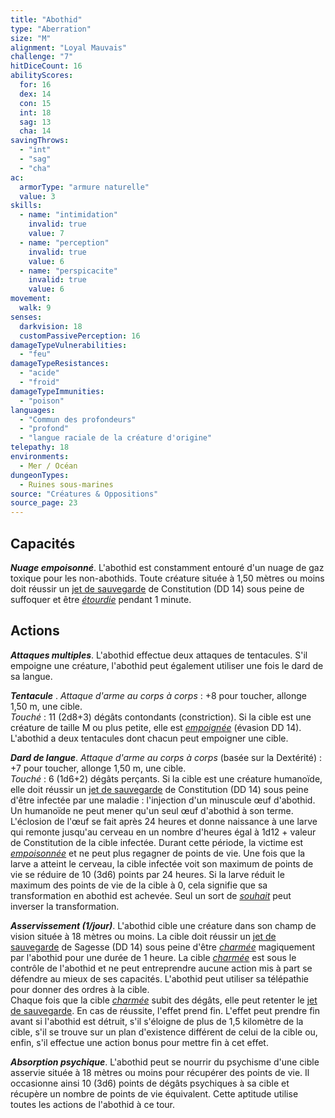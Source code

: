 ```yaml
---
title: "Abothid"
type: "Aberration"
size: "M"
alignment: "Loyal Mauvais"
challenge: "7"
hitDiceCount: 16
abilityScores:
  for: 16
  dex: 14
  con: 15
  int: 18
  sag: 13
  cha: 14
savingThrows:
  - "int"
  - "sag"
  - "cha"
ac:
  armorType: "armure naturelle"
  value: 3
skills:
  - name: "intimidation"
    invalid: true
    value: 7
  - name: "perception"
    invalid: true
    value: 6
  - name: "perspicacite"
    invalid: true
    value: 6
movement:
  walk: 9
senses:
  darkvision: 18
  customPassivePerception: 16
damageTypeVulnerabilities:
  - "feu"
damageTypeResistances:
  - "acide"
  - "froid"
damageTypeImmunities:
  - "poison"
languages:
  - "Commun des profondeurs"
  - "profond"
  - "langue raciale de la créature d'origine"
telepathy: 18
environments:
  - Mer / Océan
dungeonTypes:
  - Ruines sous-marines
source: "Créatures & Oppositions"
source_page: 23
---
```

## Capacités
_**Nuage empoisonné**_. L'abothid est constamment entouré d'un nuage de gaz toxique pour les non-abothids. Toute créature située à 1,50 mètres ou moins doit réussir un [jet de sauvegarde](/utiliser-les-caracteristiques/#jets-de-sauvegarde) de Constitution (DD 14) sous peine de suffoquer et être [_étourdie_](/gerer-la-sante-du-personnage/#etourdi) pendant 1 minute.

## Actions
_**Attaques multiples**_. L'abothid effectue deux attaques de tentacules. S'il empoigne une créature, l'abothid peut également utiliser une fois le dard de sa langue.

***Tentacule*** . _Attaque d'arme au corps à corps_ : +8 pour toucher, allonge 1,50 m, une cible.  
_Touché_ : 11 (2d8+3) dégâts contondants (constriction). Si la cible est une créature de taille M ou plus petite, elle est [_empoignée_](/gerer-la-sante-du-personnage/#empoigne) (évasion DD 14). L'abothid a deux tentacules dont chacun peut empoigner une cible.

_**Dard de langue**_. _Attaque d'arme au corps à corps_ (basée sur la Dextérité) : +7 pour toucher, allonge 1,50 m, une cible.  
_Touché_ : 6 (1d6+2) dégâts perçants. Si la cible est une créature humanoïde, elle doit réussir un [jet de sauvegarde](/utiliser-les-caracteristiques/#jets-de-sauvegarde) de Constitution (DD 14) sous peine d'être infectée par une maladie : l'injection d'un minuscule œuf d'abothid.  
Un humanoïde ne peut mener qu'un seul œuf d'abothid à son terme. L'éclosion de l'œuf se fait après 24 heures et donne naissance à une larve qui remonte jusqu'au cerveau en un nombre d'heures égal à 1d12 + valeur de Constitution de la cible infectée. Durant cette période, la victime est [_empoisonnée_](/gerer-la-sante-du-personnage/#empoisonne) et ne peut plus regagner de points de vie. Une fois que la larve a atteint le cerveau, la cible infectée voit son maximum de points de vie se réduire de 10 (3d6) points par 24 heures. Si la larve réduit le maximum des points de vie de la cible à 0, cela signifie que sa transformation en abothid est achevée. Seul un sort de [_souhait_](/grimoire/souhait/) peut inverser la transformation.

_**Asservissement (1/jour)**_. L'abothid cible une créature dans son champ de vision située à 18 mètres ou moins. La cible doit réussir un [jet de sauvegarde](/utiliser-les-caracteristiques/#jets-de-sauvegarde) de Sagesse (DD 14) sous peine d'être [_charmée_](/gerer-la-sante-du-personnage/#charme) magiquement par l'abothid pour une durée de 1 heure. La cible [_charmée_](/gerer-la-sante-du-personnage/#charme) est sous le contrôle de l'abothid et ne peut entreprendre aucune action mis à part se défendre au mieux de ses capacités. L'abothid peut utiliser sa télépathie pour donner des ordres à la cible.  
Chaque fois que la cible [_charmée_](/gerer-la-sante-du-personnage/#charme) subit des dégâts, elle peut retenter le [jet de sauvegarde](/utiliser-les-caracteristiques/#jets-de-sauvegarde). En cas de réussite, l'effet prend fin. L'effet peut prendre fin avant si l'abothid est détruit, s'il s'éloigne de plus de 1,5 kilomètre de la cible, s'il se trouve sur un plan d'existence différent de celui de la cible ou, enfin, s'il effectue une action bonus pour mettre fin à cet effet.

_**Absorption psychique**_. L'abothid peut se nourrir du psychisme d'une cible asservie située à 18 mètres ou moins pour récupérer des points de vie. Il occasionne ainsi 10 (3d6) points de dégâts psychiques à sa cible et récupère un nombre de points de vie équivalent. Cette aptitude utilise toutes les actions de l'abothid à ce tour.
